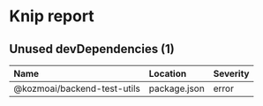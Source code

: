 # Knip report

## Unused devDependencies (1)

| Name                          | Location     | Severity |
| :---------------------------- | :----------- | :------- |
| @kozmoai/backend-test-utils | package.json | error    |

